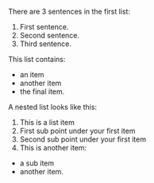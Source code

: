 There are 3 sentences in the first list:

1. First sentence.
2. Second sentence.
3. Third sentence.
 

This list contains:

* an item
* another item
* the final item.


A nested list looks like this:

1. This is a list item
  1. First sub point under your first item
  2. Second sub point under your first item
2. This is another item:
  * a sub item
  * another item.
